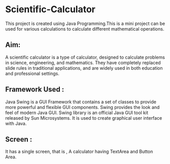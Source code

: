 # Scientific-Calculator

This project is created using Java Programming.This is a mini project can be used for various calculations to calculate different mathematical operations.

## Aim: 
A scientific calculator is a type of calculator, designed to calculate problems in science, engineering, and mathematics. They have completely replaced slide rules in traditional applications, and are widely used in both education and professional settings.

## Framework Used : 
Java Swing is a GUI Framework that contains a set of classes to provide more powerful and flexible GUI components. Swing provides the look and feel of modern Java GUI. Swing library is an official Java GUI tool kit released by Sun Microsystems. It is used to create graphical user interface with Java.

## Screen :
It has a single screen, that is , A calculator having TextArea and Button Area.
